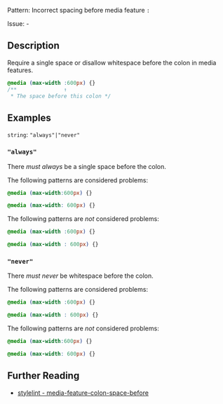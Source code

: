Pattern: Incorrect spacing before media feature `:`

Issue: -

## Description

Require a single space or disallow whitespace before the colon in media features.

```css
@media (max-width :600px) {}
/**               ↑
 * The space before this colon */
```

## Examples

`string`: `"always"|"never"`

### `"always"`

There _must always_ be a single space before the colon.

The following patterns are considered problems:

```css
@media (max-width:600px) {}
```

```css
@media (max-width: 600px) {}
```

The following patterns are _not_ considered problems:

```css
@media (max-width :600px) {}
```

```css
@media (max-width : 600px) {}
```

### `"never"`

There _must never_ be whitespace before the colon.

The following patterns are considered problems:

```css
@media (max-width :600px) {}
```

```css
@media (max-width : 600px) {}
```

The following patterns are _not_ considered problems:

```css
@media (max-width:600px) {}
```

```css
@media (max-width: 600px) {}
```

## Further Reading

* [stylelint - media-feature-colon-space-before](https://stylelint.io/user-guide/rules/media-feature-colon-space-before)